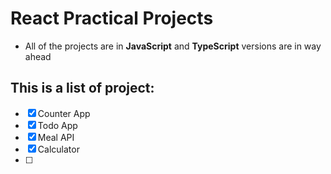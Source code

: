 # React Practical Projects

- All of the projects are in **JavaScript** and  **TypeScript** versions are in way ahead

## This is a list of project:

- [x] Counter App
- [x] Todo App
- [x] Meal API 
- [x] Calculator
- [ ] 